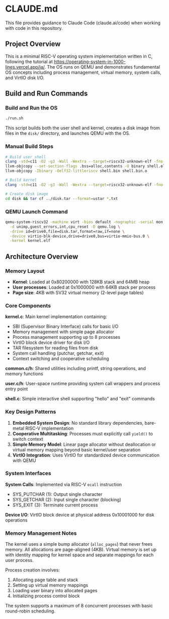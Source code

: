 # CLAUDE.md

This file provides guidance to Claude Code (claude.ai/code) when working with code in this repository.

## Project Overview

This is a minimal RISC-V operating system implementation written in C, following the tutorial at https://operating-system-in-1000-lines.vercel.app/ja/. The OS runs on QEMU and demonstrates fundamental OS concepts including process management, virtual memory, system calls, and VirtIO disk I/O.

## Build and Run Commands

### Build and Run the OS
```bash
./run.sh
```
This script builds both the user shell and kernel, creates a disk image from files in the `disk/` directory, and launches QEMU with the OS.

### Manual Build Steps
```bash
# Build user shell
clang -std=c11 -O2 -g3 -Wall -Wextra --target=riscv32-unknown-elf -fno-stack-protector -ffreestanding -nostdlib -Wl,-Tuser.ld -Wl,-Map=shell.map -o shell.elf shell.c user.c common.c
llvm-objcopy --set-section-flags .bss=alloc,contents -O binary shell.elf shell.bin
llvm-objcopy -Ibinary -Oelf32-littleriscv shell.bin shell.bin.o

# Build kernel
clang -std=c11 -O2 -g3 -Wall -Wextra --target=riscv32-unknown-elf -fno-stack-protector -ffreestanding -nostdlib -Wl,-Tkernel.ld -Wl,-Map=kernel.map -o kernel.elf kernel.c common.c shell.bin.o

# Create disk image
cd disk && tar cf ../disk.tar --format=ustar *.txt
```

### QEMU Launch Command
```bash
qemu-system-riscv32 -machine virt -bios default -nographic -serial mon:stdio --no-reboot \
  -d unimp,guest_errors,int,cpu_reset -D qemu.log \
  -drive id=drive0,file=disk.tar,format=raw,if=none \
  -device virtio-blk-device,drive=drive0,bus=virtio-mmio-bus.0 \
  -kernel kernel.elf
```

## Architecture Overview

### Memory Layout
- **Kernel**: Loaded at 0x80200000 with 128KB stack and 64MB heap
- **User processes**: Loaded at 0x1000000 with 64KB stack per process
- **Page size**: 4KB with SV32 virtual memory (2-level page tables)

### Core Components

**kernel.c**: Main kernel implementation containing:
- SBI (Supervisor Binary Interface) calls for basic I/O
- Memory management with simple page allocator
- Process management supporting up to 8 processes
- VirtIO block device driver for disk I/O
- TAR filesystem for reading files from disk
- System call handling (putchar, getchar, exit)
- Context switching and cooperative scheduling

**common.c/h**: Shared utilities including printf, string operations, and memory functions

**user.c/h**: User-space runtime providing system call wrappers and process entry point

**shell.c**: Simple interactive shell supporting "hello" and "exit" commands

### Key Design Patterns

1. **Embedded System Design**: No standard library dependencies, bare-metal RISC-V implementation
2. **Cooperative Multitasking**: Processes must explicitly call `yield()` to switch context
3. **Simple Memory Model**: Linear page allocator without deallocation or virtual memory mapping beyond basic kernel/user separation
4. **VirtIO Integration**: Uses VirtIO for standardized device communication with QEMU

### System Interfaces

**System Calls**: Implemented via RISC-V `ecall` instruction
- SYS_PUTCHAR (1): Output single character
- SYS_GETCHAR (2): Input single character (blocking)
- SYS_EXIT (3): Terminate current process

**Device I/O**: VirtIO block device at physical address 0x10001000 for disk operations

### Memory Management Notes

The kernel uses a simple bump allocator (`alloc_pages`) that never frees memory. All allocations are page-aligned (4KB). Virtual memory is set up with identity mapping for kernel space and separate mappings for each user process.

Process creation involves:
1. Allocating page table and stack
2. Setting up virtual memory mappings
3. Loading user binary into allocated pages
4. Initializing process control block

The system supports a maximum of 8 concurrent processes with basic round-robin scheduling.